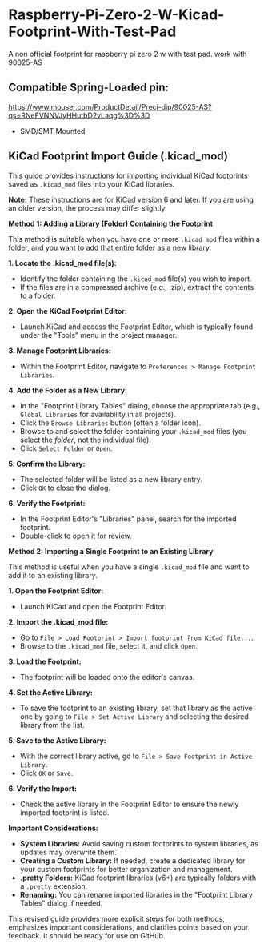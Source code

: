 # Raspberry-Pi-Zero-2-W-Kicad-Footprint-With-Test-Pad
A non official footprint for raspberry pi zero 2 w with test pad. work with 90025-AS

## Compatible Spring-Loaded pin:
https://www.mouser.com/ProductDetail/Preci-dip/90025-AS?qs=RNeFVNNVJyHHutbD2vLaqg%3D%3D
* SMD/SMT Mounted

## KiCad Footprint Import Guide (.kicad_mod)

This guide provides instructions for importing individual KiCad footprints saved as `.kicad_mod` files into your KiCad libraries.

**Note:** These instructions are for KiCad version 6 and later. If you are using an older version, the process may differ slightly.

**Method 1: Adding a Library (Folder) Containing the Footprint**

This method is suitable when you have one or more `.kicad_mod` files within a folder, and you want to add that entire folder as a new library.

**1. Locate the .kicad_mod file(s):**

*   Identify the folder containing the `.kicad_mod` file(s) you wish to import.
*   If the files are in a compressed archive (e.g., .zip), extract the contents to a folder.

**2. Open the KiCad Footprint Editor:**

*   Launch KiCad and access the Footprint Editor, which is typically found under the "Tools" menu in the project manager.

**3. Manage Footprint Libraries:**

*   Within the Footprint Editor, navigate to `Preferences > Manage Footprint Libraries`.

**4. Add the Folder as a New Library:**

*   In the "Footprint Library Tables" dialog, choose the appropriate tab (e.g., `Global Libraries` for availability in all projects).
*   Click the `Browse Libraries` button (often a folder icon).
*   Browse to and select the folder containing your `.kicad_mod` files (you select the *folder*, not the individual file).
*   Click `Select Folder` or `Open`.

**5. Confirm the Library:**

*   The selected folder will be listed as a new library entry.
*   Click `OK` to close the dialog.

**6. Verify the Footprint:**

*   In the Footprint Editor's "Libraries" panel, search for the imported footprint.
*   Double-click to open it for review.

**Method 2: Importing a Single Footprint to an Existing Library**

This method is useful when you have a single `.kicad_mod` file and want to add it to an existing library.

**1. Open the Footprint Editor:**

*   Launch KiCad and open the Footprint Editor.

**2. Import the .kicad_mod file:**

*   Go to `File > Load Footprint > Import footprint from KiCad file...`.
*   Browse to the `.kicad_mod` file, select it, and click `Open`.

**3. Load the Footprint:**

*   The footprint will be loaded onto the editor's canvas.

**4. Set the Active Library:**

*   To save the footprint to an existing library, set that library as the active one by going to `File > Set Active Library` and selecting the desired library from the list.

**5. Save to the Active Library:**

*   With the correct library active, go to `File > Save Footprint in Active Library`.
*   Click `OK` or `Save`.

**6. Verify the Import:**

*   Check the active library in the Footprint Editor to ensure the newly imported footprint is listed.

**Important Considerations:**

*   **System Libraries:** Avoid saving custom footprints to system libraries, as updates may overwrite them.
*   **Creating a Custom Library:**  If needed, create a dedicated library for your custom footprints for better organization and management.
*   **.pretty Folders:** KiCad footprint libraries (v6+) are typically folders with a `.pretty` extension.
*   **Renaming:** You can rename imported libraries in the "Footprint Library Tables" dialog if needed.

This revised guide provides more explicit steps for both methods, emphasizes important considerations, and clarifies points based on your feedback.  It should be ready for use on GitHub.
